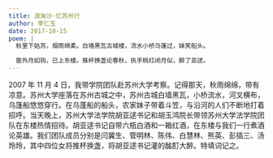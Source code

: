 ```yaml
---
title: 浪淘沙·忆苏州行
author: 李仁玉
date: 2017-10-15
poem: |
  秋里下姑苏，烟雨绵柔。白墙黑瓦古城楼，流水小桥乌蓬过，妹笑船头。

  窗外月如钩，已上东楼。推杯换盏论春秋，执手桃红闭月似，醉了亚逑。
---
```


2007 年 11 月 4 日，我带学院团队赴苏州大学考察。记得那天，秋雨绵绵，带有凉意。苏州大学座落在苏州古城之中，苏州古城白墙黑瓦，小桥流水，河叉横布，乌篷船悠悠穿行。在乌蓬船的船头，农家妹子带着斗笠，与沿河的人们不断地打着招呼。当天晚上，苏州大学法学院胡亚逑书记和胡玉鸿院长带领苏州大学法学院团队在东楼热情招待。胡亚逑书记自带六瓶白酒和一箱红酒，在东楼与我们一行煮酒论英雄。我们团队成员分别是闫冀生、管明林、陈伟、白慧林、熊英、彭插三、汤玲玲，其中四位女将推杯换盏，将胡亚逑书记灌的酩酊大醉。特填词记之。
